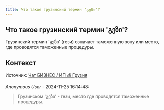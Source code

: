 ```yaml
---
title: Что такое грузинский термин 'გეზი'?
---
```


## Что такое грузинский термин 'გეზი'?

Грузинский термин 'გეზი' (гези) означает таможенную зону или место, где проводятся таможенные процедуры.

## Контекст

Источник: [Чат БИЗНЕС / ИП 💰 Грузия](https://t.me/ip_ge)

_Anonymous User_ - 2024-11-25 16:14:48:

> Грузинском 'გეზი' - гези, место где проводятся таможенные процедуры.
